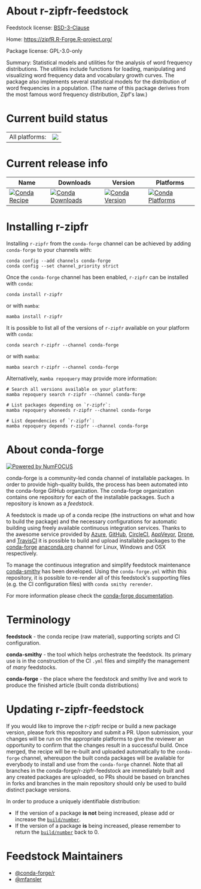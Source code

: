 About r-zipfr-feedstock
=======================

Feedstock license: [BSD-3-Clause](https://github.com/conda-forge/r-zipfr-feedstock/blob/main/LICENSE.txt)

Home: https://zipfR.R-Forge.R-project.org/

Package license: GPL-3.0-only

Summary: Statistical models and utilities for the analysis of word frequency distributions. The utilities include functions for loading, manipulating and visualizing word frequency data and vocabulary growth curves.  The package also implements several statistical models for the distribution of word frequencies in a population.  (The name of this package derives from the most famous word frequency distribution, Zipf's law.)

Current build status
====================


<table><tr><td>All platforms:</td>
    <td>
      <a href="https://dev.azure.com/conda-forge/feedstock-builds/_build/latest?definitionId=14883&branchName=main">
        <img src="https://dev.azure.com/conda-forge/feedstock-builds/_apis/build/status/r-zipfr-feedstock?branchName=main">
      </a>
    </td>
  </tr>
</table>

Current release info
====================

| Name | Downloads | Version | Platforms |
| --- | --- | --- | --- |
| [![Conda Recipe](https://img.shields.io/badge/recipe-r--zipfr-green.svg)](https://anaconda.org/conda-forge/r-zipfr) | [![Conda Downloads](https://img.shields.io/conda/dn/conda-forge/r-zipfr.svg)](https://anaconda.org/conda-forge/r-zipfr) | [![Conda Version](https://img.shields.io/conda/vn/conda-forge/r-zipfr.svg)](https://anaconda.org/conda-forge/r-zipfr) | [![Conda Platforms](https://img.shields.io/conda/pn/conda-forge/r-zipfr.svg)](https://anaconda.org/conda-forge/r-zipfr) |

Installing r-zipfr
==================

Installing `r-zipfr` from the `conda-forge` channel can be achieved by adding `conda-forge` to your channels with:

```
conda config --add channels conda-forge
conda config --set channel_priority strict
```

Once the `conda-forge` channel has been enabled, `r-zipfr` can be installed with `conda`:

```
conda install r-zipfr
```

or with `mamba`:

```
mamba install r-zipfr
```

It is possible to list all of the versions of `r-zipfr` available on your platform with `conda`:

```
conda search r-zipfr --channel conda-forge
```

or with `mamba`:

```
mamba search r-zipfr --channel conda-forge
```

Alternatively, `mamba repoquery` may provide more information:

```
# Search all versions available on your platform:
mamba repoquery search r-zipfr --channel conda-forge

# List packages depending on `r-zipfr`:
mamba repoquery whoneeds r-zipfr --channel conda-forge

# List dependencies of `r-zipfr`:
mamba repoquery depends r-zipfr --channel conda-forge
```


About conda-forge
=================

[![Powered by
NumFOCUS](https://img.shields.io/badge/powered%20by-NumFOCUS-orange.svg?style=flat&colorA=E1523D&colorB=007D8A)](https://numfocus.org)

conda-forge is a community-led conda channel of installable packages.
In order to provide high-quality builds, the process has been automated into the
conda-forge GitHub organization. The conda-forge organization contains one repository
for each of the installable packages. Such a repository is known as a *feedstock*.

A feedstock is made up of a conda recipe (the instructions on what and how to build
the package) and the necessary configurations for automatic building using freely
available continuous integration services. Thanks to the awesome service provided by
[Azure](https://azure.microsoft.com/en-us/services/devops/), [GitHub](https://github.com/),
[CircleCI](https://circleci.com/), [AppVeyor](https://www.appveyor.com/),
[Drone](https://cloud.drone.io/welcome), and [TravisCI](https://travis-ci.com/)
it is possible to build and upload installable packages to the
[conda-forge](https://anaconda.org/conda-forge) [anaconda.org](https://anaconda.org/)
channel for Linux, Windows and OSX respectively.

To manage the continuous integration and simplify feedstock maintenance
[conda-smithy](https://github.com/conda-forge/conda-smithy) has been developed.
Using the ``conda-forge.yml`` within this repository, it is possible to re-render all of
this feedstock's supporting files (e.g. the CI configuration files) with ``conda smithy rerender``.

For more information please check the [conda-forge documentation](https://conda-forge.org/docs/).

Terminology
===========

**feedstock** - the conda recipe (raw material), supporting scripts and CI configuration.

**conda-smithy** - the tool which helps orchestrate the feedstock.
                   Its primary use is in the construction of the CI ``.yml`` files
                   and simplify the management of *many* feedstocks.

**conda-forge** - the place where the feedstock and smithy live and work to
                  produce the finished article (built conda distributions)


Updating r-zipfr-feedstock
==========================

If you would like to improve the r-zipfr recipe or build a new
package version, please fork this repository and submit a PR. Upon submission,
your changes will be run on the appropriate platforms to give the reviewer an
opportunity to confirm that the changes result in a successful build. Once
merged, the recipe will be re-built and uploaded automatically to the
`conda-forge` channel, whereupon the built conda packages will be available for
everybody to install and use from the `conda-forge` channel.
Note that all branches in the conda-forge/r-zipfr-feedstock are
immediately built and any created packages are uploaded, so PRs should be based
on branches in forks and branches in the main repository should only be used to
build distinct package versions.

In order to produce a uniquely identifiable distribution:
 * If the version of a package **is not** being increased, please add or increase
   the [``build/number``](https://docs.conda.io/projects/conda-build/en/latest/resources/define-metadata.html#build-number-and-string).
 * If the version of a package **is** being increased, please remember to return
   the [``build/number``](https://docs.conda.io/projects/conda-build/en/latest/resources/define-metadata.html#build-number-and-string)
   back to 0.

Feedstock Maintainers
=====================

* [@conda-forge/r](https://github.com/orgs/conda-forge/teams/r/)
* [@mfansler](https://github.com/mfansler/)

